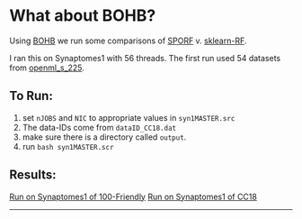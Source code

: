 # What about BOHB?

Using [BOHB](https://github.com/automl/HpBandSter) we run some comparisons of [SPORF](https://github.com/neurodata/SPORF) v. [sklearn-RF](https://scikit-learn.org/stable/modules/generated/sklearn.ensemble.RandomForestClassifier.html).


I ran this on Synaptomes1 with 56 threads. The first run used 54
datasets from [openml_s_225](https://www.openml.org/s/225).


## To Run:

1. set `nJOBS` and `NIC` to appropriate values in `syn1MASTER.src`
2. The data-IDs come from `dataID_CC18.dat`
3. make sure there is a directory called `output`.
4. run `bash syn1MASTER.scr`


## Results:

[Run on Synaptomes1 of 100-Friendly](http://docs.neurodata.io/bohb_runs_sporf/Rplots/plotResults_Friendly.html)
[Run on Synaptomes1 of CC18](http://docs.neurodata.io/bohb_runs_sporf/Rplots/plotResults_CC18.html)


---

